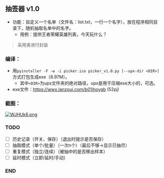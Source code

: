 ## 抽签器 v1.0

- 功能：自定义一个名单（文件名：list.txt，一行一个名字），放在程序相同目录下，随机抽取名单中的名字。
  - 用例：提供王者荣耀英雄列表，今天玩什么？

> 采用类进行封装

### 编译：

- 用`pyinstaller -F -w -i picker.ico picker_v1.0.py [--upx-dir <DIR>]`方式打包生成exe（8.97M）。
  - 其中`<DIR>`为upx文件夹的绝对路径，upx是用于压缩exe大小的，可选。
- exe文件：https://wwx.lanzoui.com/b01ihoygb (52pj)

### 截图：

[![WJHUk6.png](https://z3.ax1x.com/2021/07/19/WJHUk6.png)](https://imgtu.com/i/WJHUk6)

### TODO

- [ ] 历史记录（开关、保存）（退出时提示是否保存）
- [ ] 抽取模式（单个/批量）（一次n个）（最后不够->显示已抽尽）
- [ ] 重复模式（独立/连续）（被抽中的是否移出样本）
- [ ] 延时模式（立即/延时/手动）

### END
